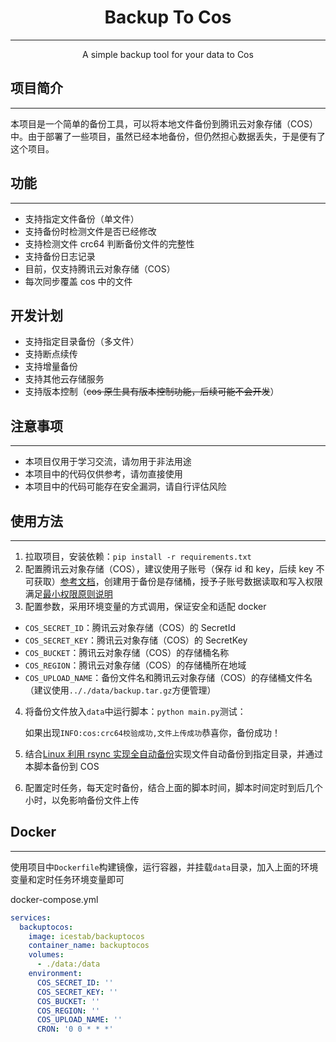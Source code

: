 <h1 align="center">Backup To Cos</h1>

---

<p align="center">A simple backup tool for your data to Cos</p>

## 项目简介

---

本项目是一个简单的备份工具，可以将本地文件备份到腾讯云对象存储（COS）中。由于部署了一些项目，虽然已经本地备份，但仍然担心数据丢失，于是便有了这个项目。

## 功能

---

- 支持指定文件备份（单文件）
- 支持备份时检测文件是否已经修改
- 支持检测文件 crc64 判断备份文件的完整性
- 支持备份日志记录
- 目前，仅支持腾讯云对象存储（COS）
- 每次同步覆盖 cos 中的文件

## 开发计划

- 支持指定目录备份（多文件）
- 支持断点续传
- 支持增量备份
- 支持其他云存储服务
- 支持版本控制（~~cos 原生具有版本控制功能，后续可能不会开发~~）

## 注意事项

---

- 本项目仅用于学习交流，请勿用于非法用途
- 本项目中的代码仅供参考，请勿直接使用
- 本项目中的代码可能存在安全漏洞，请自行评估风险

## 使用方法

---

1. 拉取项目，安装依赖：`pip install -r requirements.txt`
2. 配置腾讯云对象存储（COS），建议使用子账号（保存 id 和 key，后续 key 不可获取）[参考文档](https://cloud.tencent.com/document/product/436/11714)，创建用于备份是存储桶，授予子账号数据读取和写入权限满足[最小权限原则说明](https://cloud.tencent.com/document/product/436/38618)
3. 配置参数，采用环境变量的方式调用，保证安全和适配 docker

- `COS_SECRET_ID`：腾讯云对象存储（COS）的 SecretId
- `COS_SECRET_KEY`：腾讯云对象存储（COS）的 SecretKey
- `COS_BUCKET`：腾讯云对象存储（COS）的存储桶名称
- `COS_REGION`：腾讯云对象存储（COS）的存储桶所在地域
- `COS_UPLOAD_NAME`：备份文件名和腾讯云对象存储（COS）的存储桶文件名（建议使用`.././data/backup.tar.gz`方便管理）

4. 将备份文件放入`data`中运行脚本：`python main.py`测试：

   如果出现`INFO:cos:crc64校验成功,文件上传成功`恭喜你，备份成功！

5. 结合[Linux 利用 rsync 实现全自动备份](https://flysch.top/study/questions/docker_backup.html)实现文件自动备份到指定目录，并通过本脚本备份到 COS

6. 配置定时任务，每天定时备份，结合上面的脚本时间，脚本时间定时到后几个小时，以免影响备份文件上传

## Docker

---

使用项目中`Dockerfile`构建镜像，运行容器，并挂载`data`目录，加入上面的环境变量和定时任务环境变量即可

docker-compose.yml

```yaml
services:
  backuptocos:
    image: icestab/backuptocos
    container_name: backuptocos
    volumes:
      - ./data:/data
    environment:
      COS_SECRET_ID: ''
      COS_SECRET_KEY: ''
      COS_BUCKET: ''
      COS_REGION: ''
      COS_UPLOAD_NAME: ''
      CRON: '0 0 * * *'
```

